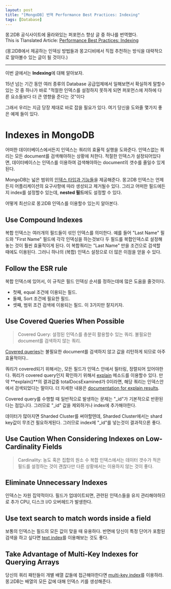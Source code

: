 ```yaml
---
layout: post
title: "[MongoDB] 번역 Performance Best Practices: Indexing"
tags: [Database]
---
```


몽고DB 공식사이트에 올라와있는 퍼포먼스 향상 글 중 하나를 번역했다.<br>
This is Tlanslated Article: [Performance Best Practices: Indexing](https://www.mongodb.com/blog/post/performance-best-practices-indexing)

(몽고DB에서 제공하는 인덱싱 방법들과 몽고디비에서 직접 추천하는 방식을 대략적으로 알아볼수 있는 글이 될 것이다.)

----

이번 글에서는 **Indexing**에 대해 알아보자. 

15년 넘는 기간 동안 여러 종류의 Database 공급업체에서 일해보면서 확실하게 말할수 있는 것 중 하나가 바로 "적절한 인덱스를 설정하지 못하게 되면 퍼포먼스에 저하에 다른 요소들보다 더 큰 영향을 준다는 것"이다

그래서 우리는 지금 당장 제대로 바로 잡을 필요가 있다. 여기 당신을 도와줄 몇가지 좋은 예제 들이 있다.

# Indexes in MongoDB
어떠한 데이터베이스에서든지 인덱스는 쿼리의 효율적 실행을 도와준다. 인덱스없는 쿼리는 모든 document를 검색해야하는 상황에 처한다. 적절한 인덱스가 설정되어있다면, 데이터베이스는 인덱스를 이용하여 검색해야하는 document의 갯수를 줄일수 있게 된다.

MongoDB는 넓은 범위의 [인덱스 타입과 기능들](https://docs.mongodb.com/manual/indexes/)을 제공해준다. 몽고DB 인덱스는 언제든지 어플리케이션의 요구사항에 따라 생성되고 제거될수 있다. 그리고 어떠한 필드에든지 index를 설정할수 있는데, **nested 필드**에도 설정할 수 있다.

어떻게 최선으로 몽고DB 인덱스를 이용할수 있는지 알아본다.

## Use Compound Indexes
복합 인덱스는 여러개의 필드들이 섞인 인덱스를 의미한다. 예를 들어 "Last Name" 필드와 "First Name" 필드에 각각 인덱싱을 하는것보다 두 필드를 복합인덱스로 설정해놓는 것이 훨씬 효율적이게 된다. 이 복합쿼리는 "Last Name" 만을 조건으로 검색할 때에도 이용된다. 그러니 하나의 (복합) 인덱스 설정으로 더 많은 이점을 얻을 수 있다.

## Follow the ESR rule
복합 인덱스에 있어서, 이 규칙은 필드 인덱싱 순서를 정하는데에 많은 도움을 줄것이다.
- 첫째, equal 조건에 이용되는 필드.
- 둘째, Sort 조건에 필요한 필드.
- 셋째, 범위 조건 검색에 이용되는 필드.
이 3가지만 잘지키자.

## Use Covered Queries When Possible
> Covered Query: 설정된 인덱스를 충분히 활용할수 있는 쿼리. 불필요한 document를 검색하지 않는 쿼리.

[Covered queries](https://docs.mongodb.com/manual/core/query-optimization/#covered-query)는 불필요한 document를 검색하지 않고 값을 리턴하게 되므로 아주 효율적이다..

쿼리가 covered되기 위해서는, 모든 필드가 인덱스 안에서 필터링, 정렬되어 있어야한다. 쿼리가 covered query인지 확인하기 위해서 [explain](https://docs.mongodb.com/manual/reference/method/cursor.explain/) 메소드를 이용할수 있다. 만약 **explain()**의 결과값중 totalDocsExamined가 0이라면, 해당 쿼리는 인덱스안에서 검색되었다는 말이다. 더 자세한 내용은 [documentation for explain results](https://docs.mongodb.com/manual/reference/explain-results/#covered-queries).

Covered query를 수행할 때 일반적으로 발생하는 문제는 "_id"가 기본적으로 반환된다는 점입니다. 그러므로 "_id" 값을 제외하거나 index에 추가해야한다.

데이터가 많아지면 Sharded Cluster를 써야할텐데, Sharded Cluster에서는 shard key값이 무조건 필요하게된다. 그러므로 index에 "_id"를 넣는것이 결과적으론 좋다.

## Use Caution When Considering Indexes on Low-Cardinality Fields
> Cardinality: 농도 혹은 집합의 원소 수
복합 인덱스에서는 데이터 갯수가 적은 필드를 설정하는 것이 괜찮다만 다른 상황에서는 이용하지 않는 것이 좋다.

## Eliminate Unnecessary Indexes
인덱스는 자원 집약적이다. 필드가 업데이트되면, 관련된 인덱스들을 유지 관리해야하므로 추가 CPU, 디스크 I/O 오버헤드가 발생한다.

## Use text search to match words inside a field
보통의 인덱스는 필드의 모든 값이 맞을 때 유용하다. 반면에 당신이 특정 단어가 포함된 검색을 하고 싶다면 [text index](https://docs.mongodb.com/manual/text-search/)를 이용해보는 것도 좋다.

## Take Advantage of Multi-Key Indexes for Querying Arrays
당신의 쿼리 패턴들이 개별 배열 값들에 접근해야한다면 [multi-key index](https://docs.mongodb.com/manual/core/index-multikey/)를 이용하라. 몽고DB는 배열의 모든 값에 대해 인덱스 키를 생성해준다.